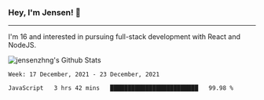 ### Hey, I'm Jensen! 👋

---

I'm 16 and interested in pursuing full-stack development with React and NodeJS.

![jensenzhng's Github Stats](https://github-readme-stats.vercel.app/api?username=jensenzhng&theme=dark&show_icons=true&count_private=true&include_all_commits=true)

<!--START_SECTION:waka-->
```text
Week: 17 December, 2021 - 23 December, 2021

JavaScript   3 hrs 42 mins   █████████████████████████   99.98 % 
```
<!--END_SECTION:waka-->
